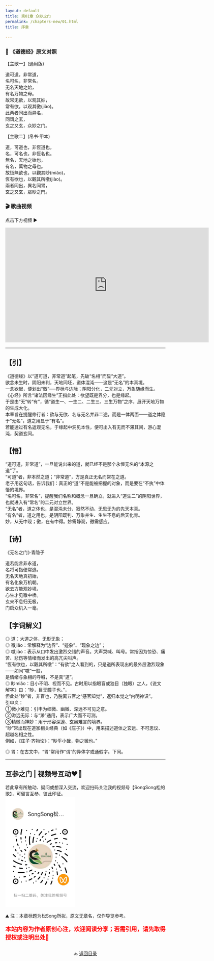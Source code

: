 ```yaml
---
layout: default
title: 第01章 众妙之门
permalink: /chapters-new/01.html
title: 序章

---
```


### 📜 《道德经》原文对照
【主歌一】(通用版)<br>

道可道，非常道，<br>
名可名，非常名。<br>
无名天地之始，<br>
有名万物之母。<br>
故常无欲，以观其妙，<br>
常有欲，以观其徼(jiào)。<br>
此两者同出而异名，<br>
同谓之玄，<br>
玄之又玄，众妙之门。<br>

【主歌二】(帛书·甲本)<br>

道，可道也，非恆道也，<br>
名，可名也，非恆名也。<br>
無名，天地之始也，<br>
有名，萬物之母也。<br>
故恆無欲也，以觀其眇(miǎo)，<br>
恆有欲也，以觀其所噭(jiào)。<br>
兩者同出，異名同胃，<br>
玄之又玄，眾眇之門。<br>

### 🎬 歌曲视频
点击下方视频 ▶️
<iframe src="https://streamable.com/e/gjo6ka" width="640" height="360" frameborder="0" allowfullscreen loading="lazy"></iframe>

---

## 【引】

《道德经》以“道可道，非常道”起笔，先破“名相”而显“大道”。<br>
 欲念未生时，阴阳未判，天地同坯，道体混沌——这是“无名”的本真境。<br>
 一念欲起，便划出“徼”──界标与边际；阴阳分化，二元对立，万象随缘而生。<br>
 《心经》所言“诸法因缘生”正指此处：欲望既是界分，也是缘起。<br>
 于是由“无”转“有”，循“道生一、一生二、二生三、三生万物”之序，展开天地万物的生成大化。<br>
 本章旨在提醒修行者：欲与无欲、名与无名并非二途，而是一体两面——道之体隐于“无名”，道之用显于“有名”。<br>
 若能透过有名返观无名，于缘起中洞见本性，便可出入有无而不滞其间，游心混沌，契道玄同。<br>

## 【悟】

  “道可道，非常道”，一旦能说出来的道，就已经不是那个永恒无名的“本源之道”了。<br>
  “可道”者，非本然之道；“非常道”，方是真正无名而常在之道。<br>
  老子用这句话，告诉我们：真正的“道”不是能被把握的对象，而是要在“不执”中体悟的境界。<br>
  “名可名，非常名”，提醒我们名称和概念一旦确立，就进入“道生二”的阴阳世界，也就进入有“常名”的二元对立世界。<br>
  “无名”者，道之体也，是混沌未分、寂然不动、无思无为的先天本真。<br>
  “有名”者，道之用也，是阴阳既判、万象并生、生生不息的后天化育。<br>
   妙，从无中现；徼，在有中得。妙需静观，徼需感应。<br>

## 【诗】
《无名之门》·青隐子

道若能言非永道，<br>
名将可指便常逃。<br>
无名天地真初始，<br>
有名化象万机朝。<br>
欲去方能观妙境，<br>
心生才见徼中桥。<br>
玄来不息归无极，<br>
门启众机入一毫。<br>

## 【字词解义】

◎ 道：大道之体，无形无象；<br>
◎ 徼jiǎo：常解释为“边界”、“迹象”、“现象之边”；<br>
◎ 噭jiào：表示从口中发出激烈交错的声音。大声哭喊、叫号。常指因为惊恐、痛苦、悲伤等情绪而发出的高亢尖叫声。<br>
    “恆有欲也，以觀其所噭”：“有欲”之人看到的，只是道所表现出的最外层激烈现象——如同“噭”一般，<br>
    是情绪与象相的呼喊，不是真“道”。<br>
◎ 眇miǎo：目小不明、视而不见。古时用以指眼盲或独目（独眼）之人，《说文解字》曰：“眇，目无瞳子也。”，<br>
   但此处“眇”者，非盲也，乃脱离五官之“感官知觉”，返归本觉之“内明神识”。<br>
   引申义：<br>
   ①微小难见：引申为细微、幽微、深远不可见之意。<br>
   ②渺远无际：与“渺”通用，表示广大而不可测。<br>
   ③精微而神妙：用于形容深邃、玄奥难言的境界。<br>
   “眇”常出现在道家相关经典（如《庄子》）中，用来描述道体之玄远、不可思议、超越名相之性。<br>
   例如，《庄子·齐物论》：“眇乎小哉，物之微也。”<br>

◎ 胃：在古文中，“胃”常用作“谓”的异体字或通假字。下同。<br>

---
##  互参之门 | 视频号互动❤️🤝

若此章有所触动、疑问或想深入交流，欢迎扫码关注我的视频号【SongSong松的歌】，可留言互参、彼此印证。<br>
<img src="../img/qrcode_songsong.jpg" alt="扫码进入视频号" width="220">

⛰️ 注：本章标题为松Song所拟，原文无章名，仅作导览参考。<br>
<p style="color:red; font-size:18px; font-weight:bold;">
本站内容为作者原创心注，欢迎阅读分享；若需引用，请先取得授权或注明出处🙏
</p>

<p style="text-align:center; margin-top:2em;">
  🔙 <a href="{{ '/' | relative_url }}#catalog">返回目录</a>
</p>
